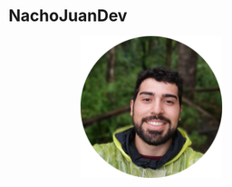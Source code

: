 # NachoJuanDev

<p align="center" width="300">
   <img align="center" width="250" src="assets/profile.webp" />
</p>
